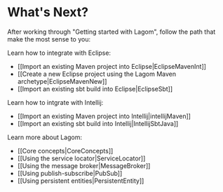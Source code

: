 # What's Next?

After working through "Getting started with Lagom", follow the path that make the most sense to you:

Learn how to integrate with Eclipse:

* [[Import an existing Maven project into Eclipse|EclipseMavenInt]] 
* [[Create a new Eclipse project using the Lagom Maven archetype|EclipseMavenNew]]
* [[Import an existing sbt build into Eclipse|EclipseSbt]]
    
Learn how to intgrate with Intellij:

* [[Import an existing Maven project into Intellij|intellijMaven]]
* [[Import an existing sbt build into Intellij|IntellijSbtJava]]
    
Learn more about Lagom:

* [[Core concepts|CoreConcepts]]
* [[Using the service locator|ServiceLocator]]
* [[Using the message broker|MessageBroker]]
* [[Using publish-subscribe|PubSub]]
* [[Using persistent entities|PersistentEntity]]